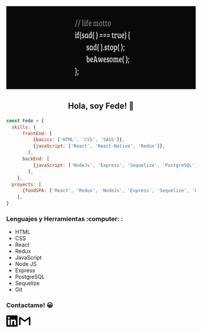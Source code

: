 <img src="./images/life-motto.png" alt="life motto" width="100%" height="220px"/>

<h2 align="center"> Hola, soy Fede! 👋 </h2>

```js
const Fede = {
  skills: {
      frontEnd: [
          {basics: ['HTML', 'CSS', 'SASS']},
          {javaScript: ['React', 'React-Native', 'Redux']},
        ],
      backEnd: [
          {javaScript: ['NodeJs', 'Express', 'Sequelize', 'PostgreSQL']},
        ],
    },
  proyects: [
      {foodSPA: ['React', 'Redux', 'NodeJs', 'Express', 'Sequelize', 'PostgreSQL']},
    ],
}
```
<div>
  <h3> Lenguajes y Herramientas :computer: : </h3>
  <ul>
    <li> HTML </li>
    <li> CSS </li>
    <li> React </li>
    <li> Redux </li>
    <li> JavaScript </li>
    <li> Node JS </li>
    <li> Express </li>
    <li> PostgreSQL </li>
    <li> Sequelize </li>
    <li> Git </li>
  </ul>
</div>

<div>
  <h3> Contactame! 😀 </h3>
  <a> 
    <img src="./images/linkedin.svg" alt="LinkdIn" height="30" width="30"/> 
  </a>
  <a> 
    <img src="./images/gmail.svg" alt="Gmail" height="30" width="30"/>
  </a>
</div>